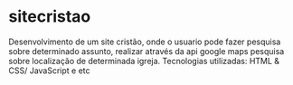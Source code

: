 # sitecristao
Desenvolvimento de um  site cristão, onde o usuario  pode fazer pesquisa sobre determinado assunto, realizar através da api google maps pesquisa sobre localização de determinada igreja. Tecnologias utilizadas: HTML &amp; CSS/ JavaScript e etc
